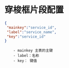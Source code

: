 # 穿梭框片段配置

``` json
{
 "mainkey":"service_id",
 "label":"service_name",
 "key":"service_id"
}
```

		- mainkey 主表的主键
		- label：名称
		- key： 键值